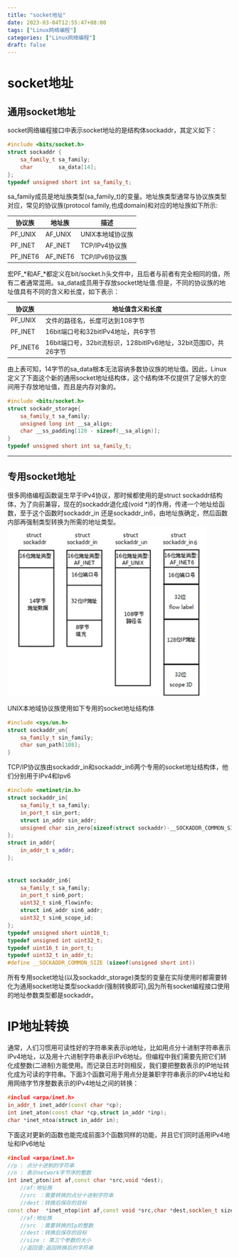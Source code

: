 ```yaml
---
title: "socket地址"
date: 2023-03-04T12:55:47+08:00
tags: ["Linux网络编程"]
categories: ["Linux网络编程"]
draft: false
---
```


# socket地址

## 通用socket地址
socket网络编程接口中表示socket地址的是结构体sockaddr，其定义如下：  
```c++
#include <bits/socket.h>
struct sockaddr {
    sa_family_t sa_family;
    char        sa_data[14];
};
typedef unsigned short int sa_family_t;

```
sa_family成员是地址族类型(sa_family_t)的变量。地址族类型通常与协议族类型对应，常见的协议族(protocol family,也成domain)和对应的地址族如下所示:  

|协议族|地址族|描述|
|-----|-----|-----|
|PF_UNIX|AF_UNIX|UNIX本地域协议族|
|PF_INET|AF_INET|TCP/IPv4协议族|
|PF_INET6|AF_INET6|TCP/IPv6协议族|

宏PF_*和AF_*都定义在bit/socket.h头文件中，且后者与前者有完全相同的值，所有二者通常混用。sa_data成员用于存放socket地址值.但是，不同的协议族的地址值具有不同的含义和长度，如下表示：  

|协议族|地址值含义和长度|
|-----|------------|
|PF_UNIX|文件的路径名，长度可达到108字节|
|PF_INET|16bit端口号和32bitIPv4地址，共6字节|
|PF_INET6|16bit端口号，32bit流标识，128bitIPv6地址，32bit范围ID，共26字节|

由上表可知，14字节的sa_data根本无法容纳多数协议族的地址值。因此，Linux定义了下面这个新的通用socket地址结构体，这个结构体不仅提供了足够大的空间用于存放地址值，而且是内存对象的。

```c++
#include <bits/socket.h>
struct sockadr_storage{
    sa_family_t sa_family;
    unsigned long int __sa_align;
    char __ss_padding[128 - sizeof(__sa_align)];
}
typedef unsigned short int sa_family_t;
```

---

## 专用socket地址
很多网络编程函数诞生早于IPv4协议，那时候都使用的是struct sockaddr结构体，为了向前兼容，现在的sockaddr退化成(void *)的作用，传递一个地址给函数，至于这个函数时sockaddr_in 还是sockaddr_in6，由地址族确定，然后函数内部再强制类型转换为所需的地址类型。  
![socketaddr](../images/socketaddr/1.png) 

UNIX本地域协议族使用如下专用的socket地址结构体
```c++
#include <sys/un.h>
struct sockaddr_un{
    sa_family_t sin_family;
    char sun_path[108];
}
```
TCP/IP协议族由sockaddr_in和sockaddr_in6两个专用的socket地址结构体，他们分别用于IPv4和Ipv6  

```c++
#include <netinet/in.h>
struct sockaddr_in{
    sa_family_t sa_family;
    in_port_t sin_port;
    struct in_addr sin_addr;
    unsigned char sin_zero[sizeof(struct sockaddr)-__SOCKADDR_COMMON_SIZE-sizeof(in_port_t)-sizeof(struct in_addr)];
};
struct in_addr{
    in_addr_t s_addr;
};


struct sockaddr_in6{
    sa_family_t sa_family;
    in_port_t sin6_port;
    uint32_t sin6_flowinfo;
    struct in6_addr sin6_addr;
    uint32_t sin6_scope_id;
};
typedef unsigned short uint16_t;
typedef unsigned int uint32_t;
typedef uint16_t in_port_t;
typedef uint32_t in_addr_t;
#define __SOCKADDR_COMMON_SIZE (sizeof(unsigned short int))
```

所有专用socket地址(以及sockaddr_storage)类型的变量在实际使用时都需要转化为通用socket地址类型sockaddr(强制转换即可),因为所有socket编程接口使用的地址参数类型都是sockaddr。  


# IP地址转换
通常，人们习惯用可读性好的字符串来表示ip地址，比如用点分十进制字符串表示IPv4地址，以及用十六进制字符串表示IPv6地址。但编程中我们需要先把它们转化成整数(二进制)方能使用。而记录日志时则相反，我们要把整数表示的IP地址转化成为可读的字符串。下面3个函数可用于用点分是兼职字符串表示的IPv4地址和用网络字节序整数表示的IPv4地址之间的转换：  
```c++
#includ <arpa/inet.h>
in_addr_t inet_addr(const char *cp);
int inet_aton(const char *cp,struct in_addr *inp);
char *inet_ntoa(struct in_addr in);
```
下面这对更新的函数也能完成前面3个函数同样的功能，并且它们同时适用IPv4地址和IPv6地址
```c++
#includ <arpa/inet.h>
//p : 点分十进制的字符串
//n : 表示network字节序的整数
int inet_pton(int af,const char *src,void *dest);
    //af:地址族
    //src ：需要转换的点分十进制字符串
    //dest：转换后保存的目标
const char  *inet_ntop(int af,const void *src,char *dest,socklen_t size);
    //af:地址族
    //src ：需要转换的Ip的整数
    //dest：转换后保存的目标
    //size : 第三个参数的大小
    //返回值:返回转换后的字符串
```